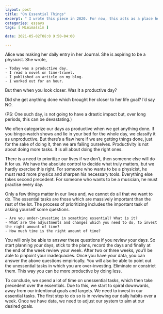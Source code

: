 ```yaml
---
layout: post
title: "On Essential Things"
excerpt: " I wrote this piece in 2020. For now, this acts as a place holder"
categories: essays
tags: [ Minimalsim ]

date: 2021-05-02T08:0 9:50-04:00

---
```



Alice was making her daily entry in her Journal. She is aspiring to be a physicist. She wrote,

    - Today was a productive day.
    - I read a novel on time-travel.
    - I published an article on my blog.
    - I worked out for an hour.

But then when you look closer. Was it a productive day?

Did she get anything done which brought her closer to her life goal? I’d say NO.

(PS: One such day, is not going to have a drastic impact but, over long periods, this can be devastating.)

We often categorize our days as productive when we get anything done. If you binge-watch shows and lie in your bed for the whole day, we classify it as unproductive. But there’s a flaw here if we are getting things done, just for the sake of doing it, then we are failing ourselves. Productivity is not about doing more tasks. It is all about doing the right ones.

There is a need to prioritize our lives if we don’t, then someone else will do it for us. We have the absolute control to decide what truly matters, but we hardly exercise this right. For someone who wants to be a physicist, he must read more physics and sharpen his necessary tools. Everything else takes second precedent. For someone who wants to be a musician, he must practise every day.

Only a few things matter in our lives and, we cannot do all that we want to do. The essential tasks are those which are massively important than the rest of the lot. The process of prioritizing includes the important task of asking yourself some questions.

    - Are you under-investing in something essential? What is it?
    - What are the adjustments and changes which you need to do, to invest the right amount of time?
    - How much time is the right amount of time?

You will only be able to answer these questions if you review your days. So start planning your days, stick to the plans, record the days and finally at the end of the week review your week. After two or three weeks, you’ll be able to pinpoint your inadequacies. Once you have your data, you can answer the above questions empirically. You will also be able to point out the unessential tasks in which you are over-investing. Eliminate or constrict them. This way you can be more productive by doing less.

To conclude, we spend a lot of time on unessential tasks, which then take precedent over the essentials. Due to this, we start to spiral downwards, away from our intentional goals and targets. We need to invest in our essential tasks. The first step to do so is in reviewing our daily habits over a week. Once we have data, we need to adjust our system to aim at our desired goals.
